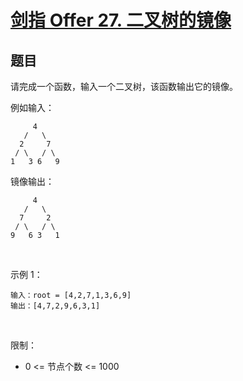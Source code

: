 # [剑指 Offer 27. 二叉树的镜像](https://leetcode-cn.com/problems/er-cha-shu-de-jing-xiang-lcof/)

## 题目

请完成一个函数，输入一个二叉树，该函数输出它的镜像。

例如输入：

```
     4
   /   \
  2     7
 / \   / \
1   3 6   9
```
镜像输出：

```
     4
   /   \
  7     2
 / \   / \
9   6 3   1
```

 

示例 1：

```
输入：root = [4,2,7,1,3,6,9]
输出：[4,7,2,9,6,3,1]
```
 

限制：

- 0 <= 节点个数 <= 1000
